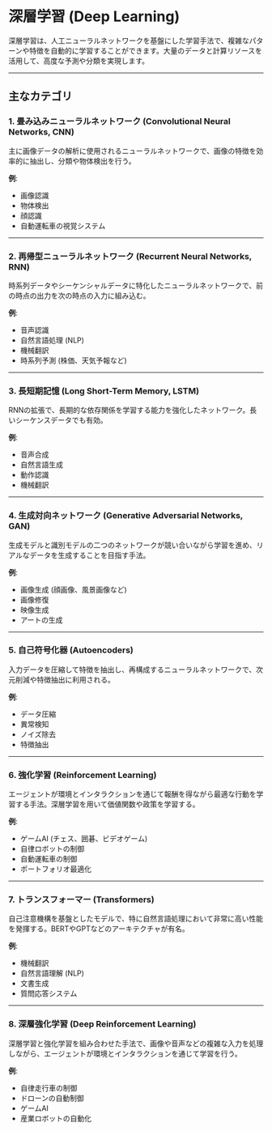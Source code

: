 # 深層学習 (Deep Learning)

深層学習は、人工ニューラルネットワークを基盤にした学習手法で、複雑なパターンや特徴を自動的に学習することができます。大量のデータと計算リソースを活用して、高度な予測や分類を実現します。

---

## 主なカテゴリ

### 1. 畳み込みニューラルネットワーク (Convolutional Neural Networks, CNN)  
主に画像データの解析に使用されるニューラルネットワークで、画像の特徴を効率的に抽出し、分類や物体検出を行う。

**例**:  
- 画像認識  
- 物体検出  
- 顔認識  
- 自動運転車の視覚システム  

---

### 2. 再帰型ニューラルネットワーク (Recurrent Neural Networks, RNN)  
時系列データやシーケンシャルデータに特化したニューラルネットワークで、前の時点の出力を次の時点の入力に組み込む。

**例**:  
- 音声認識  
- 自然言語処理 (NLP)  
- 機械翻訳  
- 時系列予測 (株価、天気予報など)  

---

### 3. 長短期記憶 (Long Short-Term Memory, LSTM)  
RNNの拡張で、長期的な依存関係を学習する能力を強化したネットワーク。長いシーケンスデータでも有効。

**例**:  
- 音声合成  
- 自然言語生成  
- 動作認識  
- 機械翻訳  

---

### 4. 生成対向ネットワーク (Generative Adversarial Networks, GAN)  
生成モデルと識別モデルの二つのネットワークが競い合いながら学習を進め、リアルなデータを生成することを目指す手法。

**例**:  
- 画像生成 (顔画像、風景画像など)  
- 画像修復  
- 映像生成  
- アートの生成  

---

### 5. 自己符号化器 (Autoencoders)  
入力データを圧縮して特徴を抽出し、再構成するニューラルネットワークで、次元削減や特徴抽出に利用される。

**例**:  
- データ圧縮  
- 異常検知  
- ノイズ除去  
- 特徴抽出  

---

### 6. 強化学習 (Reinforcement Learning)  
エージェントが環境とインタラクションを通じて報酬を得ながら最適な行動を学習する手法。深層学習を用いて価値関数や政策を学習する。

**例**:  
- ゲームAI (チェス、囲碁、ビデオゲーム)  
- 自律ロボットの制御  
- 自動運転車の制御  
- ポートフォリオ最適化  

---

### 7. トランスフォーマー (Transformers)  
自己注意機構を基盤としたモデルで、特に自然言語処理において非常に高い性能を発揮する。BERTやGPTなどのアーキテクチャが有名。

**例**:  
- 機械翻訳  
- 自然言語理解 (NLP)  
- 文書生成  
- 質問応答システム  

---

### 8. 深層強化学習 (Deep Reinforcement Learning)  
深層学習と強化学習を組み合わせた手法で、画像や音声などの複雑な入力を処理しながら、エージェントが環境とインタラクションを通じて学習を行う。

**例**:  
- 自律走行車の制御  
- ドローンの自動制御  
- ゲームAI  
- 産業ロボットの自動化  
